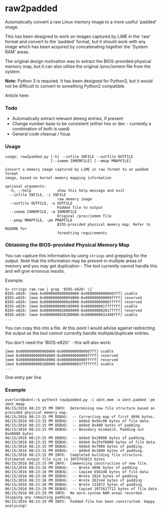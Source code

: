 # raw2padded
Automatically convert a raw Linux memory image to a more useful 'padded' image.

This has been designed to work on images captured by LiME in the 'raw' format and convert to the 'padded' format, but it should work with any image which has been acquired by concatenating together the 'System RAM' areas.

The original design motivation was to extract the BIOS-provided physical memory map, but it can also utilise the original /proc/iomem file from the system.

**Note:** Python 3 is required. It has been designed for Python3, but it would not be difficult to convert to something Python2 compatible.

Article here: 

### Todo 
* Automatically extract relevant dmesg entries, if present
* Change number base to be consistent (either hex or dec - currently a combination of both is used)
* General code cleanup / fixup

### Usage

```
usage: raw2padded.py [-h] --infile INFILE --outfile OUTFILE
                     [--iomem IOMEMFILE] [--mmap MMAPFILE]

Convert a memory image captured by LiME in raw format to an padded format
image, based on kernel memory mapping information

optional arguments:
  -h, --help            show this help message and exit
  --infile INFILE, -i INFILE
                        raw memory image
  --outfile OUTFILE, -o OUTFILE
                        Padded file to output
  --iomem IOMEMFILE, -m IOMEMFILE
                        Original /proc/iomem file
  --pmap MMAPFILE, -pm PMAPFILE
                        BIOS-provided physical memory map. Refer to README for
                        formatting requirements
```  

### Obtaining the BIOS-provided Physical Memory Map
You can capture this information by using `strings` and grepping for the output. Note that the information may be present in multiple areas of memory and you may get duplication - The tool currently cannot handle this and will give erronous results.

Example:
```
$> strings ram.raw | grep 'BIOS-e820: \['
BIOS-e820: [mem 0x0000000000000000-0x000000000009d7ff] usable
BIOS-e820: [mem 0x000000000009d800-0x000000000009ffff] reserved
BIOS-e820: [mem 0x00000000000e0000-0x00000000000fffff] reserved
BIOS-e820: [mem 0x0000000000100000-0x000000001fffffff] usable
BIOS-e820: [mem 0x0000000020000000-0x00000000201fffff] reserved
BIOS-e820: [mem 0x0000000020200000-0x0000000031498fff] usable
...
```

You can copy this into a file. At this point I would advise against redirecting the output as the tool cannot currently handle multiple/duplicate entries.

You don't need the 'BIOS-e820:' - this will also work:

```
[mem 0x0000000000000000-0x000000000009d7ff] usable
[mem 0x000000000009d800-0x000000000009ffff] reserved
[mem 0x00000000000e0000-0x00000000000fffff] reserved
[mem 0x0000000000100000-0x000000001fffffff] usable
...
```
One entry per line.

### Example

```
overlord@ubnt:~$ python3 raw2padded.py -i ubnt.mem -o ubnt.padded -pm ubnt.mmap
06/15/2016 08:23:15 PM INFO:  Determining new file structure based on provided physical memory map.
06/15/2016 08:23:15 PM DEBUG:  -- Correcting map of first 4096 bytes.
06/15/2016 08:23:15 PM DEBUG:  -- Added 0x9ec00 bytes of file data.
06/15/2016 08:23:15 PM DEBUG:  -- Added 0x400 bytes of padding.
06/15/2016 08:23:15 PM DEBUG:  -- Boundary mismatch. Padding out 0x40000 bytes
06/15/2016 08:23:15 PM DEBUG:  -- Added 0x20000 bytes of padding.
06/15/2016 08:23:15 PM DEBUG:  -- Added 0x3fef0000 bytes of file data.
06/15/2016 08:23:15 PM DEBUG:  -- Added 0xf000 bytes of padding.
06/15/2016 08:23:15 PM DEBUG:  -- Added 0x1000 bytes of padding.
06/15/2016 08:23:15 PM INFO:  Completed building file structure. Estimated output file size is 1073741823 bytes
06/15/2016 08:23:15 PM INFO:  Commencing construction of new file.
06/15/2016 08:23:16 PM DEBUG:  -- Wrote 4096 bytes of padding
06/15/2016 08:23:16 PM DEBUG:  -- Copied 650240 bytes of file data
06/15/2016 08:23:16 PM DEBUG:  -- Wrote 1024 bytes of padding
06/15/2016 08:23:16 PM DEBUG:  -- Wrote 262144 bytes of padding
06/15/2016 08:23:16 PM DEBUG:  -- Wrote 131072 bytes of padding
06/15/2016 08:23:29 PM DEBUG:  -- Copied 1072627712 bytes of file data
06/15/2016 08:23:29 PM INFO:  No more system RAM areas recorded. Skipping any remaining padding.
06/15/2016 08:23:29 PM INFO:  Padded file has been constructed. Happy analysing!
```
